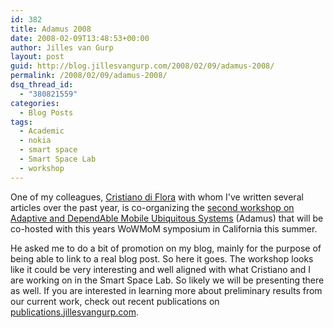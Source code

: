 ```yaml
---
id: 382
title: Adamus 2008
date: 2008-02-09T13:48:53+00:00
author: Jilles van Gurp
layout: post
guid: http://blog.jillesvangurp.com/2008/02/09/adamus-2008/
permalink: /2008/02/09/adamus-2008/
dsq_thread_id:
  - "380821559"
categories:
  - Blog Posts
tags:
  - Academic
  - nokia
  - smart space
  - Smart Space Lab
  - workshop
---
```

One of my colleagues, [Cristiano di Flora](http://research.nokia.com/people/cristiano_di_flora/index.html) with whom I've written several articles over the past year, is co-organizing the [second workshop on Adaptive and DependAble Mobile Ubiquitous Systems](http://www.adamus.ua.ac.be/) (Adamus) that will be co-hosted with this years WoWMoM symposium in California this summer. 

He asked me to do a bit of promotion on my blog, mainly for the purpose of being able to link to a real blog post. So here it goes. The workshop looks like it could be very interesting and well aligned with what Cristiano and I are working on in the Smart Space Lab. So likely we will be presenting there as well. If you are interested in learning more about preliminary results from our current work, check out recent publications on [publications.jillesvangurp.com](http://publications.jillesvangurp.com).